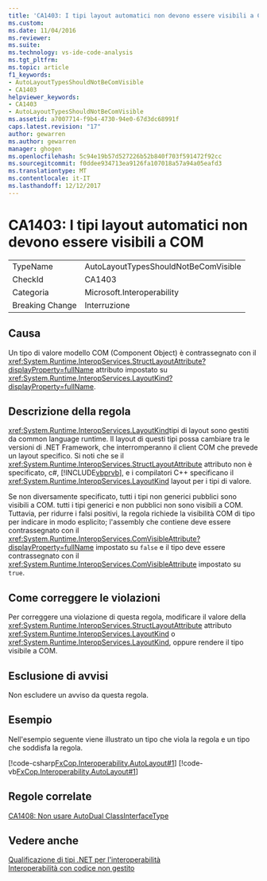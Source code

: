 ```yaml
---
title: 'CA1403: I tipi layout automatici non devono essere visibili a COM | Documenti Microsoft'
ms.custom: 
ms.date: 11/04/2016
ms.reviewer: 
ms.suite: 
ms.technology: vs-ide-code-analysis
ms.tgt_pltfrm: 
ms.topic: article
f1_keywords:
- AutoLayoutTypesShouldNotBeComVisible
- CA1403
helpviewer_keywords:
- CA1403
- AutoLayoutTypesShouldNotBeComVisible
ms.assetid: a7007714-f9b4-4730-94e0-67d3dc68991f
caps.latest.revision: "17"
author: gewarren
ms.author: gewarren
manager: ghogen
ms.openlocfilehash: 5c94e19b57d527226b52b840f703f591472f92cc
ms.sourcegitcommit: f0ddee934713ea9126fa107018a57a94a05eafd3
ms.translationtype: MT
ms.contentlocale: it-IT
ms.lasthandoff: 12/12/2017
---
```

# <a name="ca1403-auto-layout-types-should-not-be-com-visible"></a>CA1403: I tipi layout automatici non devono essere visibili a COM
|||  
|-|-|  
|TypeName|AutoLayoutTypesShouldNotBeComVisible|  
|CheckId|CA1403|  
|Categoria|Microsoft.Interoperability|  
|Breaking Change|Interruzione|  
  
## <a name="cause"></a>Causa  
 Un tipo di valore modello COM (Component Object) è contrassegnato con il <xref:System.Runtime.InteropServices.StructLayoutAttribute?displayProperty=fullName> attributo impostato su <xref:System.Runtime.InteropServices.LayoutKind?displayProperty=fullName>.  
  
## <a name="rule-description"></a>Descrizione della regola  
 <xref:System.Runtime.InteropServices.LayoutKind>tipi di layout sono gestiti da common language runtime. Il layout di questi tipi possa cambiare tra le versioni di .NET Framework, che interromperanno il client COM che prevede un layout specifico. Si noti che se il <xref:System.Runtime.InteropServices.StructLayoutAttribute> attributo non è specificato, c#, [!INCLUDE[vbprvb](../code-quality/includes/vbprvb_md.md)], e i compilatori C++ specificano il <xref:System.Runtime.InteropServices.LayoutKind> layout per i tipi di valore.  
  
 Se non diversamente specificato, tutti i tipi non generici pubblici sono visibili a COM. tutti i tipi generici e non pubblici non sono visibili a COM. Tuttavia, per ridurre i falsi positivi, la regola richiede la visibilità COM di tipo per indicare in modo esplicito; l'assembly che contiene deve essere contrassegnato con il <xref:System.Runtime.InteropServices.ComVisibleAttribute?displayProperty=fullName> impostato su `false` e il tipo deve essere contrassegnato con il <xref:System.Runtime.InteropServices.ComVisibleAttribute> impostato su `true`.  
  
## <a name="how-to-fix-violations"></a>Come correggere le violazioni  
 Per correggere una violazione di questa regola, modificare il valore della <xref:System.Runtime.InteropServices.StructLayoutAttribute> attributo <xref:System.Runtime.InteropServices.LayoutKind> o <xref:System.Runtime.InteropServices.LayoutKind>, oppure rendere il tipo visibile a COM.  
  
## <a name="when-to-suppress-warnings"></a>Esclusione di avvisi  
 Non escludere un avviso da questa regola.  
  
## <a name="example"></a>Esempio  
 Nell'esempio seguente viene illustrato un tipo che viola la regola e un tipo che soddisfa la regola.  
  
 [!code-csharp[FxCop.Interoperability.AutoLayout#1](../code-quality/codesnippet/CSharp/ca1403-auto-layout-types-should-not-be-com-visible_1.cs)]
 [!code-vb[FxCop.Interoperability.AutoLayout#1](../code-quality/codesnippet/VisualBasic/ca1403-auto-layout-types-should-not-be-com-visible_1.vb)]  
  
## <a name="related-rules"></a>Regole correlate  
 [CA1408: Non usare AutoDual ClassInterfaceType](../code-quality/ca1408-do-not-use-autodual-classinterfacetype.md)  
  
## <a name="see-also"></a>Vedere anche  
 [Qualificazione di tipi .NET per l'interoperabilità](/dotnet/framework/interop/qualifying-net-types-for-interoperation)   
 [Interoperabilità con codice non gestito](/dotnet/framework/interop/index)